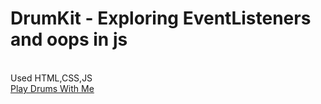 # DrumKit - Exploring EventListeners and oops in js

<br/>
Used HTML,CSS,JS
<br/>
<a href="">Play Drums With Me</a>
